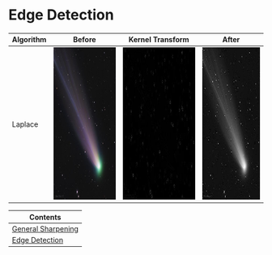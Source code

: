 # Edge Detection
| Algorithm | Before | Kernel Transform | After |
|---------------|--------|-------|-------|
| Laplace | <img src="https://github.com/TheNova22/Digital-Image-Processing/blob/main/Sharpening/images/comet.jpeg" width="400" height="300"> | <img src="https://github.com/TheNova22/Digital-Image-Processing/blob/main/Sharpening/images/lap1.jpeg" width="400" height="300"> | <img src="https://github.com/TheNova22/Digital-Image-Processing/blob/main/Sharpening/images/lap2.jpeg" width="400" height="300"> |

| Contents |
| -------- |
| [General Sharpening](https://github.com/TheNova22/Digital-Image-Processing/tree/main/Sharpening) |
| [Edge Detection](https://github.com/TheNova22/Digital-Image-Processing/tree/main/Sharpening/Edge_Detection) |